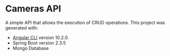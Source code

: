 # Cameras API

A simple API that allows the execution of CRUD operations.
This project was generated with:
* [Angular CLI](https://github.com/angular/angular-cli) version 10.2.0.
* Spring Boot version 2.3.5
* Mongo Database
